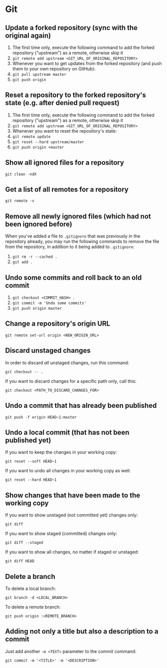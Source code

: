 # Git

## Update a forked repository (sync with the original again)

 1. The first time only, execute the following command to add the forked repository ("upstream") as a remote, otherwise skip it
 2. `git remote add upstream <GIT_URL_OF_ORIGINAL_REPOSITORY>`
 3. Whenever you want to get updates from the forked repository (and push them to your own repository on GitHub):
 4. `git pull upstream master`
 5. `git push origin`

## Reset a repository to the forked repository's state (e.g. after denied pull request)

 1. The first time only, execute the following command to add the forked repository ("upstream") as a remote, otherwise skip it
 2. `git remote add upstream <GIT_URL_OF_ORIGINAL_REPOSITORY>`
 3. Whenever you want to reset the repository's state:
 4. `git remote update`
 5. `git reset --hard upstream/master`
 6. `git push origin +master`

## Show all ignored files for a repository

`git clean -ndX`

## Get a list of all remotes for a repository

`git remote -v`

## Remove all newly ignored files (which had not been ignored before)

When you've added a file to `.gitignore` that was previously in the repository already, you may run the following commands to remove the file from the repository, in addition to it being added to `.gitignore`:

 1. `git rm -r --cached .`
 2. `git add .`

## Undo some commits and roll back to an old commit

 1. `git checkout <COMMIT_HASH> .`
 2. `git commit -m 'Undo some commits'`
 3. `git push origin master`

## Change a repository's origin URL

`git remote set-url origin <NEW_ORIGIN_URL>`

## Discard unstaged changes

In order to discard *all* unstaged changes, run this command:

`git checkout -- .`

If you want to discard changes for a specific path only, call this:

`git checkout <PATH_TO_DISCARD_CHANGES_FOR>`

## Undo a commit that has already been published

`git push -f origin HEAD~1:master`

## Undo a local commit (that has not been published yet)

If you want to keep the changes in your working copy:

`git reset --soft HEAD~1`

If you want to undo all changes in your working copy as well:

`git reset --hard HEAD~1`

## Show changes that have been made to the working copy

If you want to show unstaged (not committed yet) changes only:

`git diff`

If you want to show staged (committed) changes only:

`git diff --staged`

If you want to show all changes, no matter if staged or unstaged:

`git diff HEAD`

## Delete a branch

To delete a local branch:

`git branch -d <LOCAL_BRANCH>`

To delete a remote branch:

`git push origin :<REMOTE_BRANCH>`

## Adding not only a title but also a description to a commit

Just add another `-m <TEXT>` parameter to the commit command:

`git commit -m '<TITLE>' -m '<DESCRIPTION>'`
